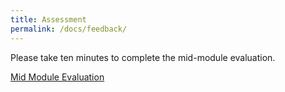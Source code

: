 ```yaml
---
title: Assessment
permalink: /docs/feedback/
---
```


Please take ten minutes to complete the mid-module evaluation.  

[Mid Module Evaluation](https://ysj.onlinesurveys.ac.uk/programming-03-2021-22)  

